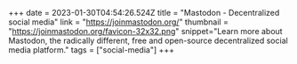 +++
date = 2023-01-30T04:54:26.524Z
title = "Mastodon - Decentralized social media"
link = "https://joinmastodon.org/"
thumbnail = "https://joinmastodon.org/favicon-32x32.png"
snippet="Learn more about Mastodon, the radically different, free and open-source decentralized social media platform."
tags = ["social-media"]
+++
